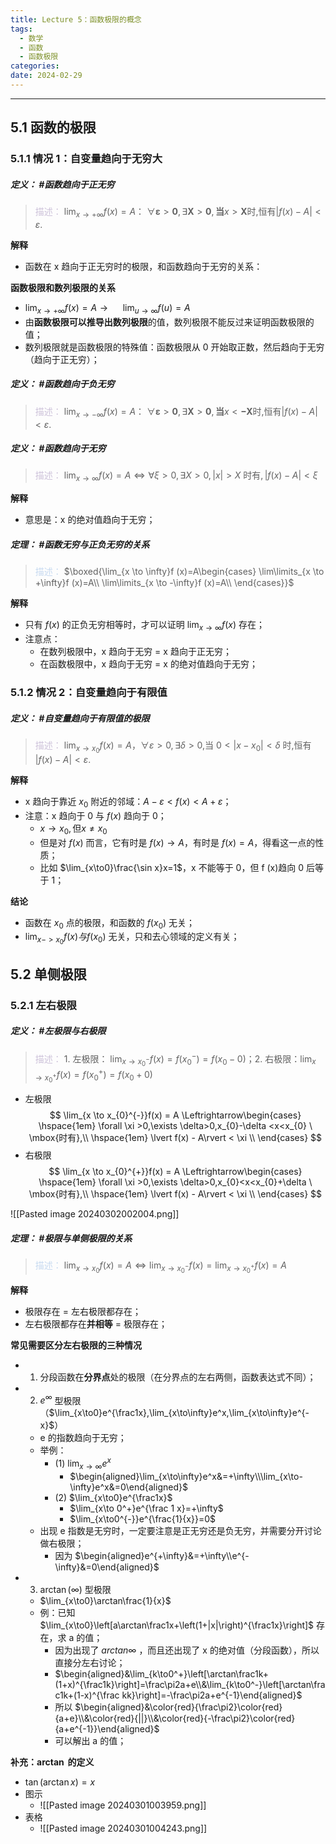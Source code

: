 ```yaml
---
title: Lecture 5：函数极限的概念
tags:
  - 数学
  - 函数
  - 函数极限
categories: 
date: 2024-02-29
---
```

---
## 5.1 函数的极限
### 5.1.1 情况 1：自变量趋向于无穷大
##### **定义**： #函数趋向于正无穷
> <font color="#ccc1d9">描述：</font> $\lim_{x\to+\infty}f(x)=A$： $\forall\boldsymbol{\varepsilon}>\boldsymbol{0},\exists\boldsymbol{X}>\boldsymbol{0},\boldsymbol{当}x>\boldsymbol{X}\text{时,恒有}|f(x)-A|<\varepsilon.$

**解释**
+ 函数在 x 趋向于正无穷时的极限，和函数趋向于无穷的关系：

**函数极限和数列极限的关系**
+ ${\lim_{x\to+\infty}f(x)=A}{\rightarrow}{\operatorname*{}}\quad\lim_{u\to\infty}f(u)=A$
+ 由**函数极限可以推导出数列极限**的值，数列极限不能反过来证明函数极限的值；
+ 数列极限就是函数极限的特殊值：函数极限从 0 开始取正数，然后趋向于无穷（趋向于正无穷）；

##### **定义**： #函数趋向于负无穷
> <font color="#ccc1d9">描述：</font> $\lim_{x\to-\infty}f(x)=A$： $\forall\boldsymbol{\varepsilon}>\boldsymbol{0},\exists\boldsymbol{X}>\boldsymbol{0},\boldsymbol{当}x<\boldsymbol{-X}\text{时,恒有}|f(x)-A|<\varepsilon.$

##### **定义**： #函数趋向于无穷
> <font color="#ccc1d9">描述：</font> $\lim_{x \to \infty}f(x) = A \Leftrightarrow \forall \xi >0,\exists X>0,\lvert x \rvert >X \ \mbox{时有},\lvert f(x) - A\rvert < \xi$

**解释**
+ 意思是：x 的绝对值趋向于无穷；

##### **定理**： #函数无穷与正负无穷的关系
> <font color="#8db3e2"><font color="#c6d9f0">描述：</font></font> $\boxed{\lim_{x \to \infty}f (x)=A\begin{cases} \lim\limits_{x \to +\infty}f (x)=A\\ \lim\limits_{x \to -\infty}f (x)=A\\ \end{cases}}$

**解释**
+ 只有 $f(x)$ 的正负无穷相等时，才可以证明 $\lim_{x \to \infty}f (x)$ 存在；
+ 注意点：
	+ 在数列极限中，x 趋向于无穷 = x 趋向于正无穷；
	+ 在函数极限中，x 趋向于无穷 = x 的绝对值趋向于无穷；

### 5.1.2 情况 2：自变量趋向于有限值
##### **定义**： #自变量趋向于有限值的极限
> <font color="#ccc1d9">描述：</font> ${\lim_{x\to x_0}f(x)=A}$，$\forall\varepsilon>0,\exists\delta>0\text{,当 }0<|x-x_0|<\delta\text{ 时,恒有 }|f(x)-A|<\varepsilon.$

**解释**
+ x 趋向于靠近 $x_0$ 附近的邻域：$A-\varepsilon<f (x)<A+\varepsilon$；
+ 注意：x 趋向于 0 与 $f(x)$ 趋向于 0；
	+ $x\to x_0,\text{但}x\neq x_0$
	+ 但是对 $f(x)$ 而言，它有时是 $f(x)\rightarrow A$，有时是 $f(x)=A$，得看这一点的性质；
	+ 比如 $\lim_{x\to0}\frac{\sin x}x=1$，x 不能等于 0，但 f (x)趋向 0 后等于 1；

**结论**
+ 函数在 $x_0$ 点的极限，和函数的 $f(x_0)$ 无关；
+ $\lim_{x->x_0}f(x)与f(x_0)\text{ 无关}$，只和去心领域的定义有关；

## 5.2 单侧极限
### 5.2.1 左右极限
##### **定义**： #左极限与右极限
> <font color="#ccc1d9">描述：</font>  1. 左极限： $\lim_{x\to x_0^-}f(x)=f(x_0^-)=f(x_0-0)$；2. 右极限：$\lim_{x\to x_0^+}f(x)=f({x_0}^+)=f(x_0+0)$

+ 左极限 
$$
\lim_{x \to x_{0}^{-}}f(x) = A \Leftrightarrow\begin{cases} \hspace{1em} \forall \xi >0,\exists \delta>0,x_{0}-\delta <x<x_{0} \ \mbox{时有},\\ \hspace{1em} \lvert f(x) - A\rvert < \xi \\ \end{cases}
$$
+ 右极限
$$
\lim_{x \to x_{0}^{+}}f(x) = A \Leftrightarrow\begin{cases} \hspace{1em} \forall \xi >0,\exists \delta>0,x_{0}<x<x_{0}+\delta \ \mbox{时有},\\ \hspace{1em} \lvert f(x) - A\rvert < \xi \\ \end{cases}
$$

![[Pasted image 20240302002004.png]]
##### **定理**： #极限与单侧极限的关系
> <font color="#8db3e2"><font color="#c6d9f0">描述：</font></font> $\lim_{x\to x_0}f(x)=A\Leftrightarrow\lim_{x\to x_0^-}f(x)=\lim_{x\to x_0^+}f(x)=A$

**解释**
+ 极限存在 = 左右极限都存在；
+ 左右极限都存在**并相等** = 极限存在；

**常见需要区分左右极限的三种情况**
+ 1. 分段函数在**分界点**处的极限（在分界点的左右两侧，函数表达式不同）；
+ 2. $e^{\infty}$ 型极限（$\lim_{x\to0}e^{\frac1x},\lim_{x\to\infty}e^x,\lim_{x\to\infty}e^{-x}$）
	+ e 的指数趋向于无穷；
	+ 举例：
		+ (1) $\lim_{x\to\infty}e^x$
			+ $\begin{aligned}\lim_{x\to\infty}e^x&=+\infty\\\lim_{x\to-\infty}e^x&=0\end{aligned}$
		+ (2)  $\lim_{x\to0}e^{\frac1x}$
			+ $\lim_{x\to 0^+}e^{\frac 1 x}=+\infty$
			+ $\lim_{x\to0^{-}}e^{\frac{1}{x}}=0$
	+ 出现 e 指数是无穷时，一定要注意是正无穷还是负无穷，并需要分开讨论做右极限；
		+ 因为 $\begin{aligned}e^{+\infty}&=+\infty\\e^{-\infty}&=0\end{aligned}$
+ 3. $\arctan(\infty)$ 型极限
	+ $\lim_{x\to0}\arctan\frac{1}{x}$
	+ 例：已知 $\lim_{x\to0}\left[a\arctan\frac1x+\left(1+|x|\right)^{\frac1x}\right]$ 存在，求 a 的值；
		+ 因为出现了 $arctan \infty$ ，而且还出现了 x 的绝对值（分段函数），所以直接分左右讨论；
		+ $\begin{aligned}&\lim_{k\to0^+}\left[\arctan\frac1k+(1+x)^{\frac1k}\right]=\frac\pi2a+e\\&\lim_{k\to0^-}\left[\arctan\frac1k+(1-x)^{\frac kk}\right]=-\frac\pi2a+e^{-1}\end{aligned}$
		+ 所以 $\begin{aligned}&\color{red}{\frac\pi2}\color{red}{a+e}\\&\color{red}{||}\\&\color{red}{-\frac\pi2}\color{red}{a+e^{-1}}\end{aligned}$
		+ 可以解出 a 的值；

**补充：$\arctan$ 的定义**
+ $\tan(\arctan x)= x$
+ 图示
	+ ![[Pasted image 20240301003959.png]]
+ 表格
	+ ![[Pasted image 20240301004243.png]]

